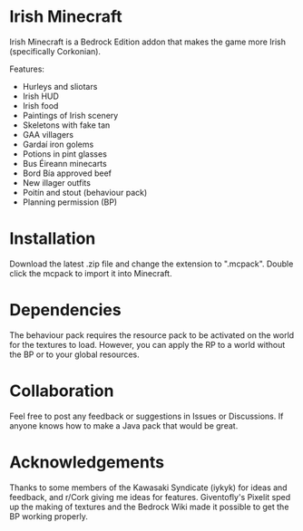 # Irish Minecraft

Irish Minecraft is a Bedrock Edition addon that makes the game more Irish (specifically Corkonian).

Features:
- Hurleys and sliotars
- Irish HUD
- Irish food
- Paintings of Irish scenery
- Skeletons with fake tan
- GAA villagers
- Gardaí iron golems
- Potions in pint glasses
- Bus Éireann minecarts
- Bord Bía approved beef
- New illager outfits
- Poitín and stout (behaviour pack)
- Planning permission (BP)

# Installation

Download the latest .zip file  and change the extension to ".mcpack".
Double click the mcpack to import it into Minecraft.

# Dependencies

The behaviour pack requires the resource pack to be activated on the world for the textures to load. However, you can apply the RP to a world without the BP or to your global resources.

# Collaboration

Feel free to post any feedback or suggestions in Issues or Discussions. If anyone knows how to make a Java pack that would be great.

# Acknowledgements

Thanks to some members of the Kawasaki Syndicate (iykyk) for ideas and feedback, and r/Cork giving me ideas for features. Giventofly's Pixelit sped up the making of textures and the Bedrock Wiki made it possible to get the BP working properly.
